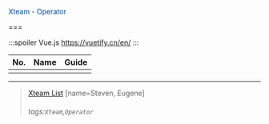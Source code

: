 <p style="color:#01469d;">Xteam - Operator</p>
===

:::spoiler Vue.js
https://vuetify.cn/en/
:::

| No. | Name | Guide |
| --- | ---- | ----- |
|     |      |       |

---
> [Xteam List](https://md.ypcloud.com/s/vhMarjdh5)
> [name=Steven, Eugene]
> ###### tags:`Xteam`,`Operator`